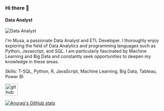 ### Hi there 👋
#### Data Analyst
![Data Analyst](https://wallpapercave.com/wp/wp7109771.jpg)

I'm Musa, a passionate Data Analyst and ETL Developer. I thoroughly enjoy exploring the field of Data Analytics and programming languages such as Python, Javascript, and SQL. I am particularly fascinated by Machine Learning and Big Data and constantly seek opportunities to deepen my knowledge in these areas.

Skills: T-SQL, Python, R, JavaScript, Machine Learning, Big Data, Tableau, Power BI 



[<img src='https://cdn.jsdelivr.net/npm/simple-icons@3.0.1/icons/github.svg' alt='github' height='40'>](https://github.com/musahas)  




  

[![Anurag's GitHub stats](https://github-readme-stats.vercel.app/api?username=musahas)](https://github.com/anuraghazra/github-readme-stats)
